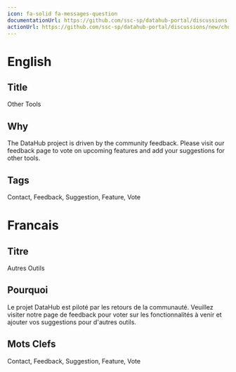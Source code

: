 ```yaml
---
icon: fa-solid fa-messages-question
documentationUrl: https://github.com/ssc-sp/datahub-portal/discussions
actionUrl: https://github.com/ssc-sp/datahub-portal/discussions/new/choose
---
```


# English

## Title

Other Tools

## Why

The DataHub project is driven by the community feedback. Please visit our feedback page to vote on upcoming features and add your suggestions for other tools.

## Tags

Contact, Feedback, Suggestion, Feature, Vote

# Francais

## Titre

Autres Outils

## Pourquoi

Le projet DataHub est piloté par les retours de la communauté. Veuillez visiter notre page de feedback pour voter sur les fonctionnalités à venir et ajouter vos suggestions pour d'autres outils.

## Mots Clefs

Contact, Feedback, Suggestion, Feature, Vote
